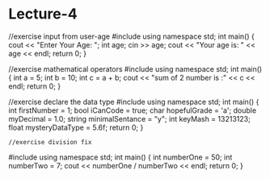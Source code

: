 # Lecture-4
//exercise input from user-age
#include <iostream>
using namespace std;
int main()
{
	cout << "Enter Your Age: ";
	int age;
	cin >> age;
	cout << "Your age is: " << age << endl;
	return 0;
}
  
  
  
  
  //exercise mathematical operators
#include <iostream>
using namespace std;
int main()
{
	int a = 5;
	int b = 10;
	int c = a + b;
	cout << "sum of 2 number is :" << c << endl;
	return 0;
}



//exercise declare the data type
#include <iostream> 
using namespace std;
int main() {
	int firstNumber = 1;
	bool iCanCode = true;
	char hopefulGrade = 'a';
	double myDecimal = 1.0;
	string minimalSentance = "y";
	int keyMash = 13213123;
	float mysteryDataType = 5.6f;
	return 0;
}

	
	
	//exercise division fix
#include <iostream>
using namespace std;
int main() {
	int numberOne = 50;
	int numberTwo = 7;
	cout << numberOne / numberTwo << endl;
	return 0;
}
